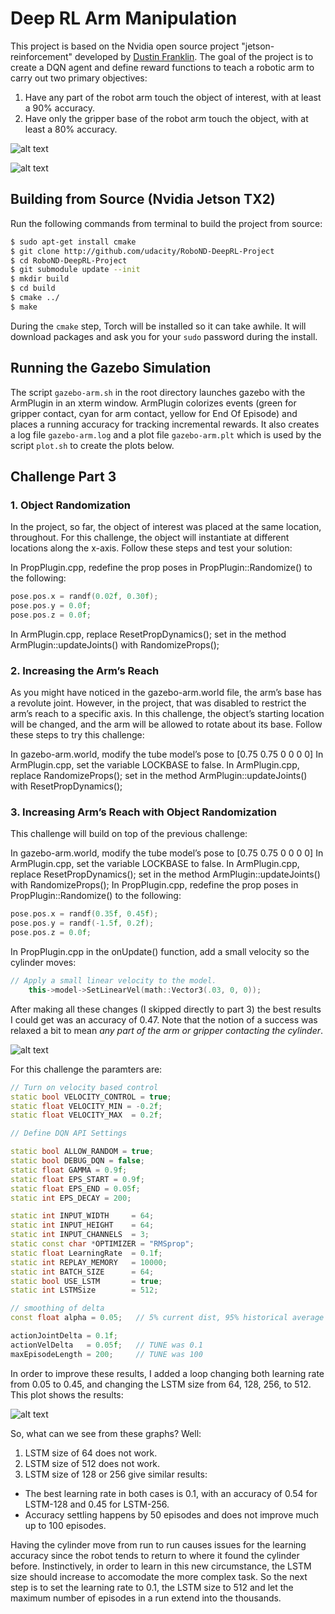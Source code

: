 # Deep RL Arm Manipulation

This project is based on the Nvidia open source project "jetson-reinforcement" developed by [Dustin Franklin](https://github.com/dusty-nv). The goal of the project is to create a DQN agent and define reward functions to teach a robotic arm to carry out two primary objectives:

1. Have any part of the robot arm touch the object of interest, with at least a 90% accuracy.
2. Have only the gripper base of the robot arm touch the object, with at least a 80% accuracy.

![alt text](images/90Success.png "Objective One - 90% arm contact")

![alt text](images/Objective2-87.png "Objective Two - 80% gripper base contact")


## Building from Source (Nvidia Jetson TX2)

Run the following commands from terminal to build the project from source:

``` bash
$ sudo apt-get install cmake
$ git clone http://github.com/udacity/RoboND-DeepRL-Project
$ cd RoboND-DeepRL-Project
$ git submodule update --init
$ mkdir build
$ cd build
$ cmake ../
$ make
```

During the `cmake` step, Torch will be installed so it can take awhile. It will download packages and ask you for your `sudo` password during the install.

## Running the Gazebo Simulation

The script `gazebo-arm.sh` in the root directory launches gazebo with the ArmPlugin in an xterm window. ArmPlugin colorizes events (green for gripper contact, cyan for arm contact, yellow for End Of Episode) and places a running accuracy for tracking incremental rewards. It also creates a log file `gazebo-arm.log` and a plot file `gazebo-arm.plt` which is used by the script `plot.sh` to create the plots below.

## Challenge Part 3

### 1. Object Randomization
In the project, so far, the object of interest was placed at the same location, throughout. For this challenge, the object will instantiate at different locations along the x-axis. Follow these steps and test your solution:

In PropPlugin.cpp, redefine the prop poses in PropPlugin::Randomize() to the following:

``` c++
pose.pos.x = randf(0.02f, 0.30f);
pose.pos.y = 0.0f;
pose.pos.z = 0.0f;
```

In ArmPlugin.cpp, replace ResetPropDynamics(); set in the method ArmPlugin::updateJoints() with RandomizeProps();

### 2. Increasing the Arm’s Reach
As you might have noticed in the gazebo-arm.world file, the arm’s base has a revolute joint. However, in the project, that was disabled to restrict the arm’s reach to a specific axis. In this challenge, the object’s starting location will be changed, and the arm will be allowed to rotate about its base. Follow these steps to try this challenge:

In gazebo-arm.world, modify the tube model’s pose to [0.75 0.75 0 0 0 0]
In ArmPlugin.cpp, set the variable LOCKBASE to false.
In ArmPlugin.cpp, replace RandomizeProps(); set in the method ArmPlugin::updateJoints() with ResetPropDynamics();

### 3. Increasing Arm’s Reach with Object Randomization
This challenge will build on top of the previous challenge:

In gazebo-arm.world, modify the tube model’s pose to [0.75 0.75 0 0 0 0]
In ArmPlugin.cpp, set the variable LOCKBASE to false.
In ArmPlugin.cpp, replace ResetPropDynamics(); set in the method ArmPlugin::updateJoints() with RandomizeProps();
In PropPlugin.cpp, redefine the prop poses in PropPlugin::Randomize() to the following:

``` c++
pose.pos.x = randf(0.35f, 0.45f);
pose.pos.y = randf(-1.5f, 0.2f);
pose.pos.z = 0.0f;
```
In PropPlugin.cpp in the onUpdate() function, add a small velocity so the cylinder moves:

``` c++
// Apply a small linear velocity to the model.
	this->model->SetLinearVel(math::Vector3(.03, 0, 0));
```

After making all these changes (I skipped directly to part 3) the best results I could get was an accuracy of 0.47. Note that the notion of a success was relaxed a bit to mean *any part of the arm or gripper contacting the cylinder*.

![alt text](images/Challenge3-47.png "Challenge part 3 47% Accuracy")

For this challenge the paramters are:

``` c++
// Turn on velocity based control
static bool VELOCITY_CONTROL = true;
static float VELOCITY_MIN = -0.2f;
static float VELOCITY_MAX  = 0.2f;

// Define DQN API Settings

static bool ALLOW_RANDOM = true;
static bool DEBUG_DQN = false;
static float GAMMA = 0.9f;
static float EPS_START = 0.9f;
static float EPS_END = 0.05f;
static int EPS_DECAY = 200;

static int INPUT_WIDTH     = 64;
static int INPUT_HEIGHT    = 64;
static int INPUT_CHANNELS  = 3;
static const char *OPTIMIZER = "RMSprop";
static float LearningRate  = 0.1f;
static int REPLAY_MEMORY   = 10000;
static int BATCH_SIZE      = 64;
static bool USE_LSTM       = true;
static int LSTMSize        = 512;

// smoothing of delta
const float alpha = 0.05;	// 5% current dist, 95% historical average

actionJointDelta = 0.1f;
actionVelDelta   = 0.05f;	// TUNE was 0.1
maxEpisodeLength = 200;		// TUNE was 100

```

In order to improve these results, I added a loop changing both learning rate from 0.05 to 0.45, and changing the LSTM size from 64, 128, 256, to 512. This plot shows the results:

![alt text](images/plot.png "Challenge part 3 tuning")

So, what can we see from these graphs? Well:

1. LSTM size of 64 does not work.
2. LSTM size of 512 does not work.
3. LSTM size of 128 or 256 give similar results:
  * The best learning rate in both cases is 0.1, with an accuracy of 0.54 for LSTM-128 and 0.45 for LSTM-256.
  * Accuracy settling happens by 50 episodes and does not improve much up to 100 episodes.

Having the cylinder move from run to run causes issues for the learning accuracy since the robot tends to return to where it found the cylinder before. Instinctively, in order to learn in this new circumstance, the LSTM size should increase to accomodate the more complex task. So the next step is to set the learning rate to 0.1, the LSTM size to 512 and let the maximum number of episodes in a run extend into the thousands.



